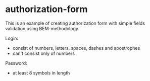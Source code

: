 # authorization-form

This is an example of creating authorization form with simple fields validation using BEM-methodology.

Login:
- consist of numbers, letters, spaces, dashes and apostrophes
- can't consist only of numbers

Password:
- at least 8 symbols in length

